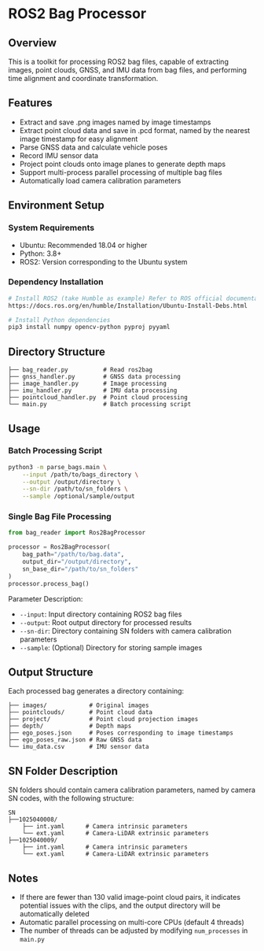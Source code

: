 # ROS2 Bag Processor 

## Overview
This is a toolkit for processing ROS2 bag files, capable of extracting images, point clouds, GNSS, and IMU data from bag files, and performing time alignment and coordinate transformation.

## Features
- Extract and save .png images named by image timestamps
- Extract point cloud data and save in .pcd format, named by the nearest image timestamp for easy alignment
- Parse GNSS data and calculate vehicle poses
- Record IMU sensor data
- Project point clouds onto image planes to generate depth maps
- Support multi-process parallel processing of multiple bag files
- Automatically load camera calibration parameters

## Environment Setup

### System Requirements
- Ubuntu: Recommended 18.04 or higher
- Python: 3.8+
- ROS2: Version corresponding to the Ubuntu system

### Dependency Installation
```bash
# Install ROS2 (take Humble as example) Refer to ROS official documentation
https://docs.ros.org/en/humble/Installation/Ubuntu-Install-Debs.html

# Install Python dependencies
pip3 install numpy opencv-python pyproj pyyaml
```

## Directory Structure
```
├── bag_reader.py          # Read ros2bag
├── gnss_handler.py        # GNSS data processing
├── image_handler.py       # Image processing
├── imu_handler.py         # IMU data processing
├── pointcloud_handler.py  # Point cloud processing
└── main.py                # Batch processing script
```

## Usage

### Batch Processing Script
```bash
python3 -m parse_bags.main \
    --input /path/to/bags_directory \
    --output /output/directory \
    --sn-dir /path/to/sn_folders \
    --sample /optional/sample/output
```

### Single Bag File Processing
```python
from bag_reader import Ros2BagProcessor

processor = Ros2BagProcessor(
    bag_path="/path/to/bag.data",
    output_dir="/output/directory",
    sn_base_dir="/path/to/sn_folders"
)
processor.process_bag()
```

Parameter Description:
- `--input`: Input directory containing ROS2 bag files
- `--output`: Root output directory for processed results
- `--sn-dir`: Directory containing SN folders with camera calibration parameters
- `--sample`: (Optional) Directory for storing sample images

## Output Structure
Each processed bag generates a directory containing:
```
├── images/            # Original images
├── pointclouds/       # Point cloud data
├── project/           # Point cloud projection images
├── depth/             # Depth maps
├── ego_poses.json     # Poses corresponding to image timestamps
├── ego_poses_raw.json # Raw GNSS data
└── imu_data.csv       # IMU sensor data
```

## SN Folder Description
SN folders should contain camera calibration parameters, named by camera SN codes, with the following structure:
```
SN
├──1025040008/
    ├── int.yaml      # Camera intrinsic parameters
    └── ext.yaml      # Camera-LiDAR extrinsic parameters
├──1025040009/
    ├── int.yaml      # Camera intrinsic parameters
    └── ext.yaml      # Camera-LiDAR extrinsic parameters
```

## Notes
- If there are fewer than 130 valid image-point cloud pairs, it indicates potential issues with the clips, and the output directory will be automatically deleted
- Automatic parallel processing on multi-core CPUs (default 4 threads)
- The number of threads can be adjusted by modifying `num_processes` in `main.py`